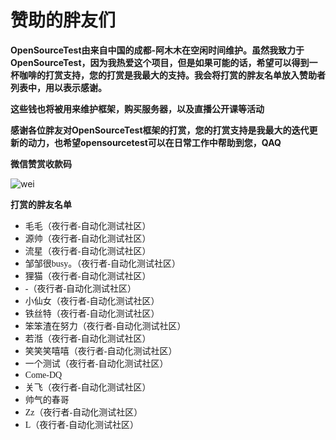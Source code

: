 # 赞助的胖友们
​	**OpenSourceTest由来自中国的成都-阿木木在空闲时间维护。虽然我致力于OpenSourceTest，因为我热爱这个项目，但是如果可能的话，希望可以得到一杯咖啡的打赏支持，您的打赏是我最大的支持。我会将打赏的胖友名单放入赞助者列表中，用以表示感谢。**

​	**这些钱也将被用来维护框架，购买服务器，以及直播公开课等活动**

**感谢各位胖友对OpenSourceTest框架的打赏，您的打赏支持是我最大的迭代更新的动力，也希望opensourcetest可以在日常工作中帮助到您，QAQ**

**微信赞赏收款码**

[//]: # (<img src="../../images/sponsors/wei.png" height="400" width="400" />)
![wei](./images/sponsors/wei.png)


**打赏的胖友名单**

- <font face = "宋体">毛毛（夜行者-自动化测试社区）</font>
- <font face = "宋体">源帅（夜行者-自动化测试社区）</font>
- <font face = "宋体">流星（夜行者-自动化测试社区）</font>
- <font face = "宋体">邹邹很busy。（夜行者-自动化测试社区）</font>
- <font face = "宋体">狸猫（夜行者-自动化测试社区）</font>
- <font face = "宋体">-（夜行者-自动化测试社区）</font>
- <font face = "宋体">小仙女（夜行者-自动化测试社区）</font>
- <font face = "宋体">铁丝特（夜行者-自动化测试社区）</font>
- <font face = "宋体">笨笨渣在努力（夜行者-自动化测试社区）</font>
- <font face = "宋体">若湉（夜行者-自动化测试社区）</font>
- <font face = "宋体">笑笑笑嘻嘻（夜行者-自动化测试社区）</font>
- <font face = "宋体">一个测试（夜行者-自动化测试社区）</font>
- <font face = "宋体">Come-DQ</font>
- <font face = "宋体">关飞（夜行者-自动化测试社区）</font>
- <font face = "宋体">帅气的春哥</font>
- <font face = "宋体">Zz（夜行者-自动化测试社区）</font>
- <font face = "宋体">L（夜行者-自动化测试社区）</font>



